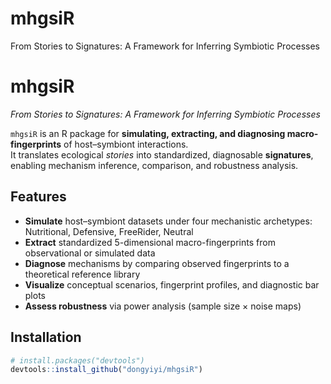 # mhgsiR
From Stories to Signatures: A Framework for Inferring Symbiotic Processes
# mhgsiR
*From Stories to Signatures: A Framework for Inferring Symbiotic Processes*


`mhgsiR` is an R package for **simulating, extracting, and diagnosing macro-fingerprints** of host–symbiont interactions.  
It translates ecological *stories* into standardized, diagnosable **signatures**, enabling mechanism inference, comparison, and robustness analysis.

## Features
- **Simulate** host–symbiont datasets under four mechanistic archetypes: Nutritional, Defensive, FreeRider, Neutral  
- **Extract** standardized 5-dimensional macro-fingerprints from observational or simulated data  
- **Diagnose** mechanisms by comparing observed fingerprints to a theoretical reference library  
- **Visualize** conceptual scenarios, fingerprint profiles, and diagnostic bar plots  
- **Assess robustness** via power analysis (sample size × noise maps)

## Installation
```r
# install.packages("devtools")
devtools::install_github("dongyiyi/mhgsiR")
